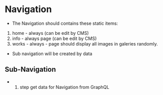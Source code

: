  
 # Navigation
 - The Navigation should contains these static items:
 1. home - always (can be edit by CMS)
 2. info - always page (can be edit by CMS)
 3. works -  always - page should display all images in galeries randomly.

 - Sub navigation will be created by data


## Sub-Navigation
- 1. step get data for Navigation from GraphQL